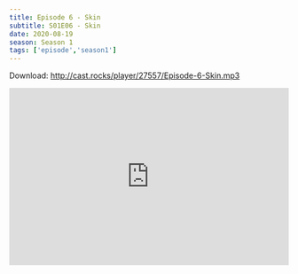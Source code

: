 ```yaml
---
title: Episode 6 - Skin
subtitle: S01E06 - Skin
date: 2020-08-19
season: Season 1
tags: ['episode','season1']
---
```


Download: <a href="http://cast.rocks/player/27557/Episode-6-Skin.mp3" Alt="Episode 6 - Skin">http://cast.rocks/player/27557/Episode-6-Skin.mp3</a>

<iframe src="https://cast.rocks/player/27557/Episode-6-Skin.mp3?episodeTitle=Episode%206%20-%20Skin&podcastTitle=Couple%20of%20Idjits&episodeDate=August%2017th%2C%202020&imageURL=https%3A%2F%2Fcast.rocks%2Fhosting%2F27557%2Ffeeds%2FCAURZ.jpg" style="border: none; min-height: 265px; max-height: 320px; max-width: 558px; min-width: 270px; width: 100%; height: 100%;" scrollbars="no"></iframe>
